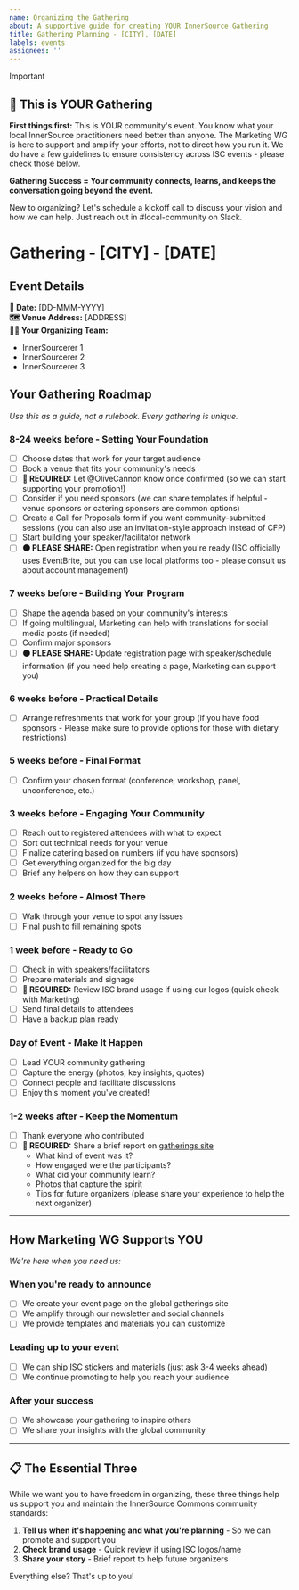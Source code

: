 ```yaml
---
name: Organizing the Gathering
about: A supportive guide for creating YOUR InnerSource Gathering
title: Gathering Planning - [CITY], [DATE]
labels: events
assignees: ''
---
```


> [!IMPORTANT]
> ## 🤝 This is YOUR Gathering
>
> **First things first:** This is YOUR community's event. You know what your local InnerSource practitioners need better than anyone. The Marketing WG is here to support and amplify your efforts, not to direct how you run it. We do have a few guidelines to ensure consistency across ISC events - please check those below.
>
> **Gathering Success = Your community connects, learns, and keeps the conversation going beyond the event.**
>
> New to organizing? Let's schedule a kickoff call to discuss your vision and how we can help. Just reach out in #local-community on Slack.

# Gathering - [CITY] - [DATE]

## Event Details
**📆 Date:** [DD-MMM-YYYY]  
**🗺 Venue Address:** [ADDRESS]  
**🧙‍♀️ Your Organizing Team:**
 - InnerSourcerer 1
 - InnerSourcerer 2 
 - InnerSourcerer 3

## Your Gathering Roadmap

*Use this as a guide, not a rulebook. Every gathering is unique.*

### 8-24 weeks before - Setting Your Foundation

- [ ] Choose dates that work for your target audience
- [ ] Book a venue that fits your community's needs
- [ ] **🔴 REQUIRED:** Let @OliveCannon know once confirmed (so we can start supporting your promotion!)
- [ ] Consider if you need sponsors (we can share templates if helpful - venue sponsors or catering sponsors are common options)
- [ ] Create a Call for Proposals form if you want community-submitted sessions (you can also use an invitation-style approach instead of CFP)
- [ ] Start building your speaker/facilitator network
- [ ] **🟠 PLEASE SHARE:** Open registration when you're ready (ISC officially uses EventBrite, but you can use local platforms too - please consult us about account management)

### 7 weeks before - Building Your Program

- [ ] Shape the agenda based on your community's interests
- [ ] If going multilingual, Marketing can help with translations for social media posts (if needed)
- [ ] Confirm major sponsors
- [ ] **🟠 PLEASE SHARE:** Update registration page with speaker/schedule information (if you need help creating a page, Marketing can support you)

### 6 weeks before - Practical Details

- [ ] Arrange refreshments that work for your group (if you have food sponsors - Please make sure to provide options for those with dietary restrictions)

### 5 weeks before - Final Format

- [ ] Confirm your chosen format (conference, workshop, panel, unconference, etc.)

### 3 weeks before - Engaging Your Community

- [ ] Reach out to registered attendees with what to expect
- [ ] Sort out technical needs for your venue
- [ ] Finalize catering based on numbers (if you have sponsors) 
- [ ] Get everything organized for the big day
- [ ] Brief any helpers on how they can support

### 2 weeks before - Almost There

- [ ] Walk through your venue to spot any issues
- [ ] Final push to fill remaining spots

### 1 week before - Ready to Go

- [ ] Check in with speakers/facilitators
- [ ] Prepare materials and signage
- [ ] **🔴 REQUIRED:** Review ISC brand usage if using our logos (quick check with Marketing)
- [ ] Send final details to attendees
- [ ] Have a backup plan ready

### Day of Event - Make It Happen

- [ ] Lead YOUR community gathering
- [ ] Capture the energy (photos, key insights, quotes)
- [ ] Connect people and facilitate discussions
- [ ] Enjoy this moment you've created!

### 1-2 weeks after - Keep the Momentum

- [ ] Thank everyone who contributed
- [ ] **🔴 REQUIRED:** Share a brief report on [gatherings site](https://gatherings.innersourcecommons.org/reports/)
  - What kind of event was it?
  - How engaged were the participants?
  - What did your community learn?
  - Photos that capture the spirit
  - Tips for future organizers (please share your experience to help the next organizer)

---

## How Marketing WG Supports YOU

*We're here when you need us:*

### When you're ready to announce
- [ ] We create your event page on the global gatherings site
- [ ] We amplify through our newsletter and social channels
- [ ] We provide templates and materials you can customize

### Leading up to your event
- [ ] We can ship ISC stickers and materials (just ask 3-4 weeks ahead)
- [ ] We continue promoting to help you reach your audience

### After your success
- [ ] We showcase your gathering to inspire others
- [ ] We share your insights with the global community

---

## 📋 The Essential Three

While we want you to have freedom in organizing, these three things help us support you and maintain the InnerSource Commons community standards:

1. **Tell us when it's happening and what you're planning** - So we can promote and support you
2. **Check brand usage** - Quick review if using ISC logos/name
3. **Share your story** - Brief report to help future organizers

Everything else? That's up to you!

